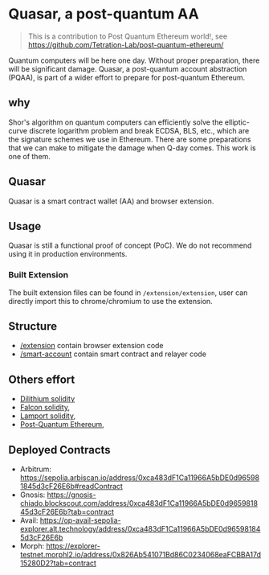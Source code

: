 # Quasar, a post-quantum AA

> This is a contribution to Post Quantum Ethereum world!, see https://github.com/Tetration-Lab/post-quantum-ethereum/

Quantum computers will be here one day. Without proper preparation, there will be significant damage. Quasar, a post-quantum account abstraction (PQAA), is part of a wider effort to prepare for post-quantum Ethereum.

## why
Shor's algorithm on quantum computers can efficiently solve the elliptic-curve discrete logarithm problem and break ECDSA, BLS, etc., which are the signature schemes we use in Ethereum. There are some preparations that we can make to mitigate the damage when Q-day comes. This work is one of them.

## Quasar
Quasar is a smart contract wallet (AA) and browser extension.

## Usage
Quasar is still a functional proof of concept (PoC). We do not recommend using it in production environments.

### Built Extension
The built extension files can be found in `/extension/extension`, user can directly import this to chrome/chromium to use the extension.

## Structure
- [/extension](/extension/) contain browser extension code
- [/smart-account](/smart-account/) contain smart contract and relayer code

## Others effort
- [Dilithium solidity](https://github.com/Tetration-Lab/dilithium-solidity)
- [Falcon solidity](https://github.com/Tetration-Lab/falcon-solidity), 
- [Lamport solidity](https://github.com/Tetration-Lab/lamport-solidity), 
- [Post-Quantum Ethereum](https://github.com/Tetration-Lab/post-quantum-ethereum), 

## Deployed Contracts
- Arbitrum: https://sepolia.arbiscan.io/address/0xca483dF1Ca11966A5bDE0d965981845d3cF26E6b#readContract
- Gnosis: https://gnosis-chiado.blockscout.com/address/0xca483dF1Ca11966A5bDE0d965981845d3cF26E6b?tab=contract
- Avail: https://op-avail-sepolia-explorer.alt.technology/address/0xca483dF1Ca11966A5bDE0d965981845d3cF26E6b 
- Morph: https://explorer-testnet.morphl2.io/address/0x826Ab541071Bd86C0234068eaFCBBA17d15280D2?tab=contract
